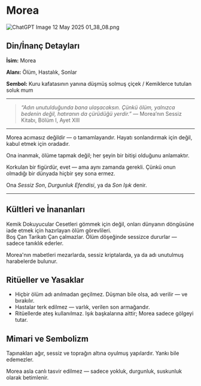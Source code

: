 # Morea

![ChatGPT Image 12 May 2025 01_38_08.png](Morea%201f061baacdf28019a1e0ed5af70515d3/ChatGPT_Image_12_May_2025_01_38_08.png)

## Din/İnanç Detayları

**İsim:** Morea

**Alanı:** Ölüm, Hastalık, Sonlar

**Sembol:** Kuru kafatasının yanına düşmüş solmuş çiçek / Kemiklerce tutulan soluk mum

---

> *“Adın unutulduğunda bana ulaşacaksın. Çünkü ölüm, yalnızca bedenin değil, hatıranın da çürüdüğü yerdir.”*
— Morea’nın Sessiz Kitabı, Bölüm I, Ayet XIII
> 

---

Morea acımasız değildir — o tamamlayandır. Hayatı sonlandırmak için değil, kabul etmek için oradadır.

Ona inanmak, ölüme tapmak değil; her şeyin bir bitişi olduğunu anlamaktır.

Korkulan bir figürdür, evet — ama aynı zamanda gerekli. Çünkü onun olmadığı bir dünyada hiçbir şey sona ermez.

Ona *Sessiz Son*, *Durgunluk Efendisi*, ya da *Son Işık* denir.

---

## Kültleri ve İnananları

<aside>
Kemik Dokuyucular
Cesetleri gömmek için değil, onları dünyanın döngüsüne iade etmek için hazırlayan ölüm görevlileri.

</aside>

<aside>
Boş Çan Tarikatı
Çan çalmazlar. Ölüm döşeğinde sessizce dururlar — sadece tanıklık ederler.

</aside>

Morea'nın mabetleri mezarlarda, sessiz kriptalarda, ya da adı unutulmuş harabelerde bulunur.

## Ritüeller ve Yasaklar

- Hiçbir ölüm adı anılmadan geçilmez. Düşman bile olsa, adı verilir — ve bırakılır.
- Hastalar terk edilmez — varlık, verilen son armağandır.
- Ritüellerde ateş kullanılmaz. Işık başkalarına aittir; Morea sadece gölgeyi tutar.

## Mimari ve Sembolizm

Tapınakları ağır, sessiz ve toprağın altına oyulmuş yapılardır. Yankı bile edemezler.

Morea asla canlı tasvir edilmez — sadece yokluk, durgunluk, suskunluk olarak betimlenir.